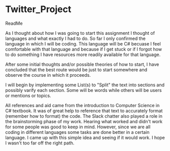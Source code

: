 # Twitter_Project
ReadMe

  As I thought about how I was going to start this assignment I thought of languages and what exactly I had to do. So far I only
  confirmed the language in which I will be coding. This language will be C# becuase I feel comfortable with that language and
  because if I get stuck or if I forgot how to do something I have resources more readily available for that language.
  
  After some initial thoughts and/or possible theories of how to start, I have concluded that the best route would be just to start somewhere and observe the course in which it proceeds. 
  
  I will begin by implementing some List(s) to "Split" the text into sections and possibly varify each section. Some will be words while others will be users or mentions or topics.

All references and aid came from the introduction to Computer Science in C# textbook. It was of great help to reference that text to accurately format (remember how to format) the code. The Slack chatter also played a role in the brainstorming phase of my work. Hearing what worked and didn't work for some people was good to keep in mind. However, since we are all coding in different languages some tasks are done better in a certain language. I came up with this simple idea and seeing if it would work. I hope I wasn't too far off the right path.

